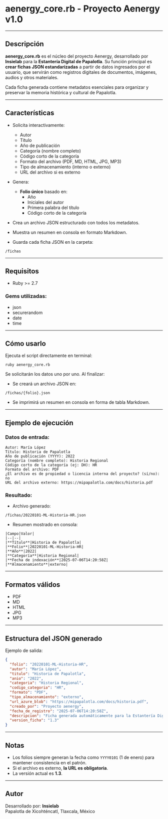 # aenergy_core.rb - Proyecto Aenergy v1.0

---

## Descripción

**aenergy_core.rb** es el núcleo del proyecto Aenergy, desarrollado por **Insielab** para la **Estantería Digital de Papalotla**. Su función principal es **crear fichas JSON estandarizadas** a partir de datos ingresados por el usuario, que servirán como registros digitales de documentos, imágenes, audios y otros materiales.

Cada ficha generada contiene metadatos esenciales para organizar y preservar la memoria histórica y cultural de Papalotla.

---

## Características

- Solicita interactivamente:
  - Autor
  - Título
  - Año de publicación
  - Categoría (nombre completo)
  - Código corto de la categoría
  - Formato del archivo (PDF, MD, HTML, JPG, MP3)
  - Tipo de almacenamiento (interno o externo)
  - URL del archivo si es externo

- Genera:
  - **Folio único** basado en:
    - Año
    - Iniciales del autor
    - Primera palabra del título
    - Código corto de la categoría

- Crea un archivo JSON estructurado con todos los metadatos.

- Muestra un resumen en consola en formato Markdown.

- Guarda cada ficha JSON en la carpeta:
```
/fichas
```

---

## Requisitos

- Ruby >= 2.7

### Gems utilizadas:
- json
- securerandom
- date
- time

---

## Cómo usarlo

Ejecuta el script directamente en terminal:

```
ruby aenergy_core.rb
```

Se solicitarán los datos uno por uno. Al finalizar:

- Se creará un archivo JSON en:
```
/fichas/{folio}.json
```

- Se imprimirá un resumen en consola en forma de tabla Markdown.

---

## Ejemplo de ejecución

### Datos de entrada:

```
Autor: María López
Título: Historia de Papalotla
Año de publicación (YYYY): 2022
Categoría (nombre completo): Historia Regional
Código corto de la categoría (ej: DH): HR
Formato del archivo: PDF
¿El archivo es de propiedad o licencia interna del proyecto? (sí/no): no
URL del archivo externo: https://mipapalotla.com/docs/historia.pdf
```

### Resultado:

- Archivo generado:
```
/fichas/20220101-ML-Historia-HR.json
```

- Resumen mostrado en consola:

```
|Campo|Valor|
|--|--|
|**Título**|Historia de Papalotla|
|**Folio**|20220101-ML-Historia-HR|
|**Año**|2022|
|**Categoría**|Historia Regional|
|**Fecha de indexación**|2025-07-06T14:20:58Z|
|**Almacenamiento**|externo|
```

---

## Formatos válidos

- PDF
- MD
- HTML
- JPG
- MP3

---

## Estructura del JSON generado

Ejemplo de salida:

```json
{
  "folio": "20220101-ML-Historia-HR",
  "autor": "María López",
  "titulo": "Historia de Papalotla",
  "anio": "2022",
  "categoria": "Historia Regional",
  "codigo_categoria": "HR",
  "formato": "PDF",
  "tipo_almacenamiento": "externo",
  "url_azure_blob": "https://mipapalotla.com/docs/historia.pdf",
  "creado_por": "Proyecto aenergy",
  "fecha_de_registro": "2025-07-06T14:20:58Z",
  "descripcion": "Ficha generada automáticamente para la Estantería Digital de Papalotla. Basada en entrada del usuario.",
  "version_ficha": "1.3"
}
```

---

## Notas

- Los folios siempre generan la fecha como `YYYY0101` (1 de enero) para mantener consistencia en el patrón.
- Si el archivo es externo, **la URL es obligatoria**.
- La versión actual es **1.3**.

---

## Autor

Desarrollado por:
**Insielab**  
Papalotla de Xicohténcatl, Tlaxcala, México
